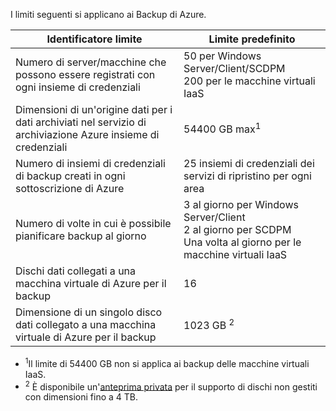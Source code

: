 
I limiti seguenti si applicano ai Backup di Azure.

| Identificatore limite | Limite predefinito |
| --- | --- |
| Numero di server/macchine che possono essere registrati con ogni insieme di credenziali |50 per Windows Server/Client/SCDPM  <br/> 200 per le macchine virtuali IaaS |
| Dimensioni di un'origine dati per i dati archiviati nel servizio di archiviazione Azure insieme di credenziali |54400 GB max<sup>1</sup> |
| Numero di insiemi di credenziali di backup creati in ogni sottoscrizione di Azure |25 insiemi di credenziali dei servizi di ripristino per ogni area |
| Numero di volte in cui è possibile pianificare backup al giorno |3 al giorno per Windows Server/Client <br/> 2 al giorno per SCDPM <br/> Una volta al giorno per le macchine virtuali IaaS |
| Dischi dati collegati a una macchina virtuale di Azure per il backup |16 |
| Dimensione di un singolo disco dati collegato a una macchina virtuale di Azure per il backup| 1023 GB <sup>2</sup>|

* <sup>1</sup>Il limite di 54400 GB non si applica ai backup delle macchine virtuali IaaS.
* <sup>2</sup> È disponibile un'[anteprima privata](https://gallery.technet.microsoft.com/Instant-recovery-point-and-25fe398a?redir=0) per il supporto di dischi non gestiti con dimensioni fino a 4 TB. 


